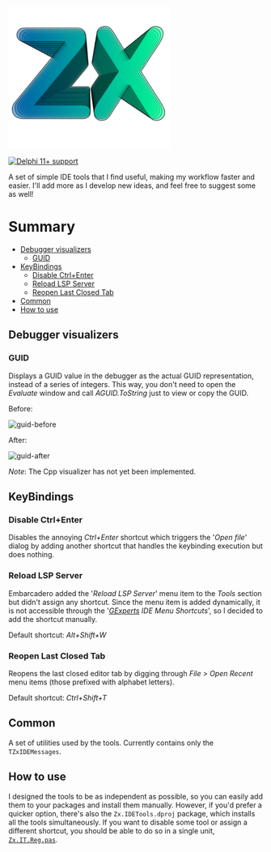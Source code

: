 
<p align="left"><img src="Resources/Logo/ZX-dark.svg" alt="Logo" height="280" width="320" /></p>
<a href="#compatibility"><img src="https://img.shields.io/static/v1?label=RAD%20Studio&message=11%2B&color=silver&style=flat&logo=delphi&logoColor=white" alt="Delphi 11+ support" /></a>

A set of simple IDE tools that I find useful, making my workflow faster and easier. I'll add more as I develop new ideas, and feel free to suggest some as well!

# Summary
- [Debugger visualizers](#debugger-visualizers)
  - [GUID](#guid)
- [KeyBindings](#keybindings)
  - [Disable Ctrl+Enter](#disable-ctrlenter)
  - [Reload LSP Server](#reload-lsp-server)
  - [Reopen Last Closed Tab](#reopen-last-closed-tab)
- [Common](#common)
- [How to use](#how-to-use)

## Debugger visualizers

### GUID
Displays a GUID value in the debugger as the actual GUID representation, instead of a series of integers. This way, you don't need to open the _Evaluate_ window and call _AGUID.ToString_ just to view or copy the GUID.

Before:

![guid-before](https://github.com/user-attachments/assets/75cc004a-07ed-4988-bca0-ca423aa2a4b1)

After:

![guid-after](https://github.com/user-attachments/assets/329ba8b9-cb70-4d84-bfe6-3d7acc4c6726)


*Note*: The Cpp visualizer has not yet been implemented.

## KeyBindings

### Disable Ctrl+Enter
Disables the annoying *Ctrl+Enter* shortcut which triggers the '*Open file*' dialog by adding another shortcut that handles the keybinding execution but does nothing.

### Reload LSP Server
Embarcadero added the '*Reload LSP Server*' menu item to the *Tools* section but didn't assign any shortcut. Since the menu item is added dynamically, it is not accessible through the '*[GExperts](https://blog.dummzeuch.de/experimental-gexperts-version/) IDE Menu Shortcuts*', so I decided to add the shortcut manually.

Default shortcut: *Alt+Shift+W*

### Reopen Last Closed Tab
Reopens the last closed editor tab by digging through _File > Open Recent_ menu items (those prefixed with alphabet letters). 

Default shortcut: *Ctrl+Shift+T*

## Common
A set of utilities used by the tools. Currently contains only the `TZxIDEMessages`.

## How to use
I designed the tools to be as independent as possible, so you can easily add them to your packages and install them manually. However, if you'd prefer a quicker option, there's also the `Zx.IDETools.dproj` package, which installs all the tools simultaneously. If you want to disable some tool or assign a different shortcut, you should be able to do so in a single unit, [`Zx.IT.Reg.pas`](Source/Zx.IT.Reg.pas).
